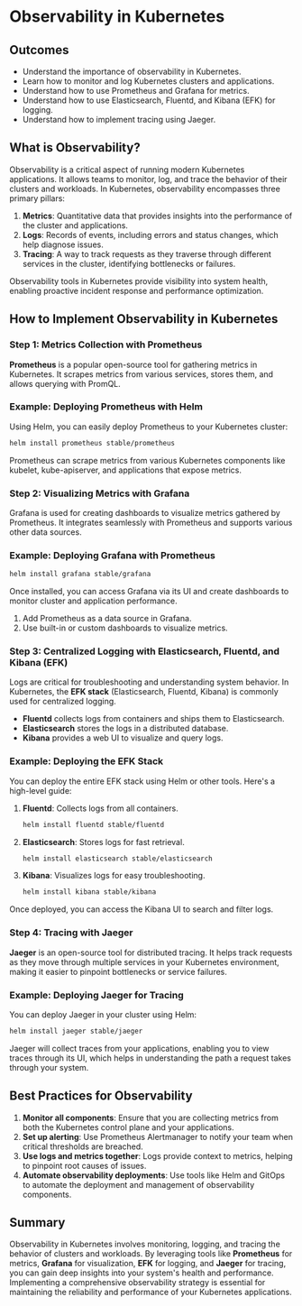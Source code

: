 # Observability in Kubernetes

## Outcomes

- Understand the importance of observability in Kubernetes.
- Learn how to monitor and log Kubernetes clusters and applications.
- Understand how to use Prometheus and Grafana for metrics.
- Understand how to use Elasticsearch, Fluentd, and Kibana (EFK) for logging.
- Understand how to implement tracing using Jaeger.

## What is Observability?

Observability is a critical aspect of running modern Kubernetes applications. It allows teams to monitor, log, and trace the behavior of their clusters and workloads. In Kubernetes, observability encompasses three primary pillars:

1. **Metrics**: Quantitative data that provides insights into the performance of the cluster and applications.
2. **Logs**: Records of events, including errors and status changes, which help diagnose issues.
3. **Tracing**: A way to track requests as they traverse through different services in the cluster, identifying bottlenecks or failures.

Observability tools in Kubernetes provide visibility into system health, enabling proactive incident response and performance optimization.

## How to Implement Observability in Kubernetes

### Step 1: Metrics Collection with Prometheus

**Prometheus** is a popular open-source tool for gathering metrics in Kubernetes. It scrapes metrics from various services, stores them, and allows querying with PromQL.

### Example: Deploying Prometheus with Helm

Using Helm, you can easily deploy Prometheus to your Kubernetes cluster:

```bash
helm install prometheus stable/prometheus
```

Prometheus can scrape metrics from various Kubernetes components like kubelet, kube-apiserver, and applications that expose metrics.

### Step 2: Visualizing Metrics with Grafana

Grafana is used for creating dashboards to visualize metrics gathered by Prometheus. It integrates seamlessly with Prometheus and supports various other data sources.

### Example: Deploying Grafana with Prometheus

```bash
helm install grafana stable/grafana
```

Once installed, you can access Grafana via its UI and create dashboards to monitor cluster and application performance.

1. Add Prometheus as a data source in Grafana.
2. Use built-in or custom dashboards to visualize metrics.

### Step 3: Centralized Logging with Elasticsearch, Fluentd, and Kibana (EFK)

Logs are critical for troubleshooting and understanding system behavior. In Kubernetes, the **EFK stack** (Elasticsearch, Fluentd, Kibana) is commonly used for centralized logging.

- **Fluentd** collects logs from containers and ships them to Elasticsearch.
- **Elasticsearch** stores the logs in a distributed database.
- **Kibana** provides a web UI to visualize and query logs.

### Example: Deploying the EFK Stack

You can deploy the entire EFK stack using Helm or other tools. Here's a high-level guide:

1. **Fluentd**: Collects logs from all containers.
   ```bash
   helm install fluentd stable/fluentd
   ```

2. **Elasticsearch**: Stores logs for fast retrieval.
   ```bash
   helm install elasticsearch stable/elasticsearch
   ```

3. **Kibana**: Visualizes logs for easy troubleshooting.
   ```bash
   helm install kibana stable/kibana
   ```

Once deployed, you can access the Kibana UI to search and filter logs.

### Step 4: Tracing with Jaeger

**Jaeger** is an open-source tool for distributed tracing. It helps track requests as they move through multiple services in your Kubernetes environment, making it easier to pinpoint bottlenecks or service failures.

### Example: Deploying Jaeger for Tracing

You can deploy Jaeger in your cluster using Helm:

```bash
helm install jaeger stable/jaeger
```

Jaeger will collect traces from your applications, enabling you to view traces through its UI, which helps in understanding the path a request takes through your system.

## Best Practices for Observability

1. **Monitor all components**: Ensure that you are collecting metrics from both the Kubernetes control plane and your applications.
2. **Set up alerting**: Use Prometheus Alertmanager to notify your team when critical thresholds are breached.
3. **Use logs and metrics together**: Logs provide context to metrics, helping to pinpoint root causes of issues.
4. **Automate observability deployments**: Use tools like Helm and GitOps to automate the deployment and management of observability components.

## Summary

Observability in Kubernetes involves monitoring, logging, and tracing the behavior of clusters and workloads. By leveraging tools like **Prometheus** for metrics, **Grafana** for visualization, **EFK** for logging, and **Jaeger** for tracing, you can gain deep insights into your system's health and performance. Implementing a comprehensive observability strategy is essential for maintaining the reliability and performance of your Kubernetes applications.
```
